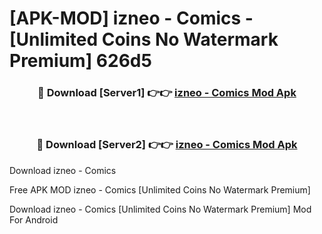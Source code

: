 # [APK-MOD] izneo - Comics - [Unlimited Coins No Watermark Premium] 626d5



<div align="center">
<h3>🔴 Download [Server1] 👉👉 <a href="https://momento.my/?title=izneo_-_Comics">izneo - Comics Mod Apk</a></h3><br>

<h3>🔴 Download [Server2] 👉👉 <a href="https://momento.my/?title=izneo_-_Comics">izneo - Comics Mod Apk</a></h3>
</div>



Download izneo - Comics 

Free APK MOD izneo - Comics [Unlimited Coins No Watermark Premium]

Download izneo - Comics [Unlimited Coins No Watermark Premium] Mod For Android
